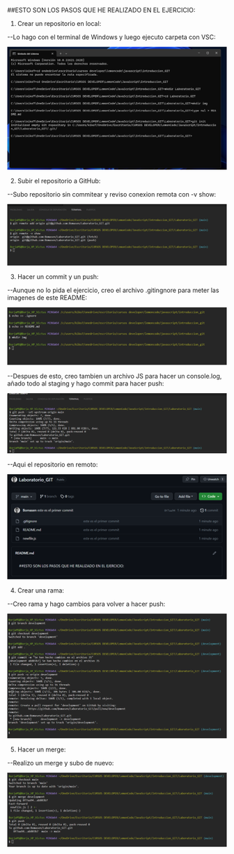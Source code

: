 ##ESTO SON LOS PASOS QUE HE REALIZADO EN EL EJERCICIO:

1. Crear un repositorio en local:

--Lo hago con el terminal de Windows y luego ejecuto carpeta con VSC:

![](/img/1.1.png)

2. Subir el repositorio a GitHub:

--Subo repositorio sin commitear y reviso conexion remota con -v show:

![](/img/2.1.png)

3. Hacer un commit y un push:

--Aunque no lo pida el ejercicio, creo el archivo .gitingnore para meter las imagenes de este README:

![](/img/3.0.png)

--Despues de esto, creo tambien un archivo JS para hacer un console.log, añado todo al staging y hago commit para hacer push:

![](/img/3.1.png)

--Aqui el repositorio en remoto:

![](/img/3.2.png)

4. Crear una rama:

--Creo rama y hago cambios para volver a hacer push:

![](/img/4.1.png)

5. Hacer un merge:

--Realizo un merge y subo de nuevo:

![](/img/5.1.png)


